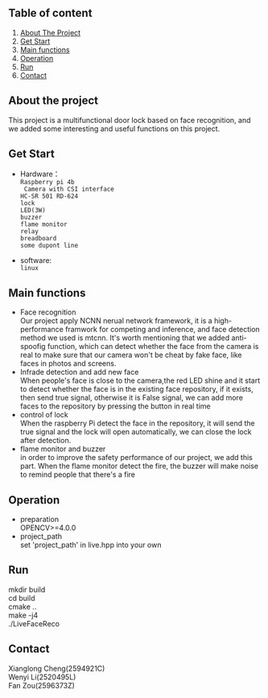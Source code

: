 ## Table of content
<ol>
    <li><a href="#about-the-project">About The Project</a></li>
    <li><a href="#get-start">Get Start</a></li>
    <li><a href="#main-functions">Main functions</a</li>
    <li><a href="#operation">Operation</a></li>
    <li><a href="#run">Run</a></li>
    <li><a href="#contact">Contact</a></li>
</ol>

## About the project
This project is a multifunctional door lock based on face recognition, and we added some interesting and useful functions on this project.

## Get Start
* Hardware：<br>
    `Raspberry pi 4b `<br>
               ` Camera with CSI interface` <br>
               `HC-SR 501 RD-624`<br>
               `lock`<br>
               `LED(3W)`<br>
               `buzzer`<br>
               `flame monitor`<br>
               `relay`<br>
               `breadboard` <br>
               `some dupont line` <br>
           
* software: <br>
           `linux`
           
## Main functions
 * Face recognition<br>
  Our project apply NCNN nerual network framework, it is a high-performance framwork for competing and inference, and face detection method we used is mtcnn.
   It's worth mentioning that we added anti-spoofig function, which can detect whether the face from the camera is real to make sure that our camera won't be 
   cheat by fake face, like faces in photos and screens.<br>
 * Infrade detection and add new face<br>
     When people's face is close to the camera,the red LED shine and it start to detect whether the face is in the existing face repository, 
     if it exists, then send true signal, otherwise it is False signal, we can add more faces to the repository by pressing the button in real time<br>
 * control of lock<br>
    When the raspberry Pi detect the face in the repository, it will send the true signal and the lock will open automatically, we can close the lock after detection.<br>
  * flame monitor and buzzer<br>
    in order to improve the safety performance of our project, we add this part. When the flame monitor detect the fire, the buzzer will make noise to remind people that there's a fire<br>
    
    
## Operation
   * preparation<br>
   OPENCV>=4.0.0<br>
   * project_path<br>
   set 'project_path' in live.hpp into your own<br>
   
   
## Run
  mkdir build<br>
  cd build<br>
  cmake ..<br>
  make -j4<br>
  ./LiveFaceReco<br>
 ## Contact
 Xianglong Cheng(2594921C)<br>
 Wenyi Li(2520495L)<br>
 Fan Zou(2596373Z)<br>
